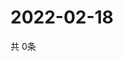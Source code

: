 # 2022-02-18
  共 0条

  <!-- BEGIN -->
  <!-- 最后更新时间Fri Feb 18 2022 05:03:55 GMT+0000 (Coordinated Universal Time) -->
  
  <!-- END -->
  
  